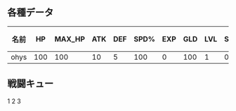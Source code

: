 ## 各種データ
| 名前 | HP  | MAX_HP | ATK | DEF | SPD% | EXP | GLD | LVL | STG | 頭  | 体  | 武器 | 盾  | 脚  | 特殊 |
| ---- | --- | ------ | --- | --- | ---- | --- | --- | --- | --- | --- | --- | ---- | --- | --- | ---- |
| ohys | 100 | 100    | 10  | 5   | 100  | 0   | 100 | 1   | 0   | 1  | 2  | 3   | 4  | 5  | 0   |

## 戦闘キュー
1 2 3